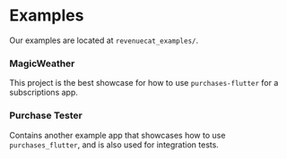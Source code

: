 # Examples
Our examples are located at `revenuecat_examples/`.

### MagicWeather

This project is the best showcase for how to use `purchases-flutter` for a subscriptions app.

### Purchase Tester

Contains another example app that showcases how to use `purchases_flutter`, and is also used for integration tests. 
